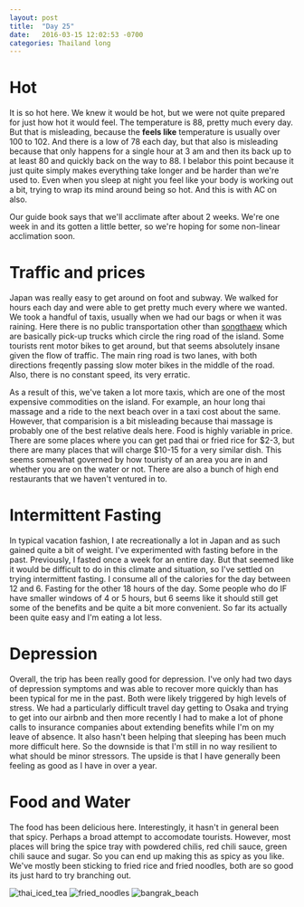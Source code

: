```yaml
---
layout: post
title:  "Day 25"
date:   2016-03-15 12:02:53 -0700
categories: Thailand long 
---
```


# Hot
It is so hot here.  We knew it would be hot, but we were not quite prepared for just how hot it would feel.  The temperature is 88, pretty much every day.  But that is misleading, because the **feels like** temperature is usually over 100 to 102.  And there is a low of 78 each day, but that also is misleading because that only happens for a single hour at 3 am and then its back up to at least 80 and quickly back on the way to 88. I belabor this point because it just quite simply makes everything take longer and be harder than we're used to.  Even when you sleep at night you feel like your body is working out a bit, trying to wrap its mind around being so hot.  And this is with AC on also. 

Our guide book says that we'll acclimate after about 2 weeks.  We're one week in and its gotten a little better, so we're hoping for some non-linear acclimation soon.

# Traffic and prices
Japan was really easy to get around on foot and subway.  We walked for hours each day and were able to get pretty much every where we wanted.  We took a handful of taxis, usually when we had our bags or when it was raining.  Here there is no public transportation other than [songthaew](https://en.wikipedia.org/wiki/Songthaew) which are basically pick-up trucks which circle the ring road of the island.  Some tourists rent motor bikes to get around, but that seems absolutely insane given the flow of traffic. The main ring road is two lanes, with both directions freqently passing slow moter bikes in the middle of the road.  Also, there is no constant speed, its very erratic. 

As a result of this, we've taken a lot more taxis, which are one of the most expensive commodities on the island.
For example, an hour long thai massage and a ride to the next beach over in a taxi cost about the same. However, that comparision is a bit misleading because thai massage is probably one of the best relative deals here.  Food is highly variable in price. There are some places where you can get pad thai or fried rice for $2-3, but there are many places that will charge $10-15 for a very similar dish.  This seems somewhat governed by how touristy of an area you are in and whether you are on the water or not.  There are also a bunch of high end restaurants that we haven't ventured in to. 

# Intermittent Fasting
In typical vacation fashion, I ate recreationally a lot in Japan and as such gained quite a bit of weight.  I've experimented with fasting before in the past.  Previously, I fasted once a week for an entire day.  But that seemed like it would be difficult to do in this climate and situation, so I've settled on trying intermittent fasting. I consume all of the calories for the day between 12 and 6.  Fasting for the other 18 hours of the day.  Some people who do IF have smaller windows of 4 or 5 hours, but 6 seems like it should still get some of the benefits and be quite a bit more convenient. So far its actually been quite easy and I'm eating a lot less. 

# Depression
Overall, the trip has been really good for depression. I've only had two days of depression symptoms and was able to recover more quickly than has been typical for me in the past.  Both were likely triggered by high levels of stress.  We had a particularly difficult travel day getting to Osaka and trying to get into our airbnb and then more recently I had to make a lot of phone calls to insurance companies about extending benefits while I'm on my leave of absence. It also hasn't been helping that sleeping has been much more difficult here.  So the downside is that I'm still in no way resilient to what should be minor stressors.  The upside is that I have generally been feeling as good as I have in over a year.  

# Food and Water
The food has been delicious here.  Interestingly, it hasn't in general been that spicy.  Perhaps a broad attempt to accomodate tourists.  However, most places will bring the spice tray with powdered chilis, red chili sauce, green chili sauce and sugar.  So you can end up making this as spicy as you like.  We've mostly been sticking to fried rice and fried noodles, both are so good its just hard to try branching out.

![thai_iced_tea](../../../../../img/thai_iced_tea.jpg)
![fried_noodles](../../../../../img/fried_noodles.jpg)
![bangrak_beach](../../../../../img/bangrak_beach.jpg)
